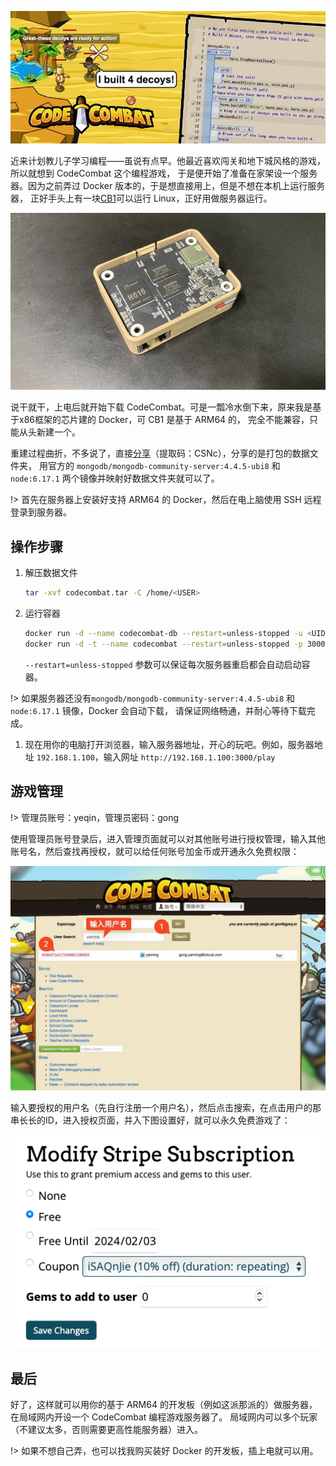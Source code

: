 ![](../../2018/1103/codecombat.jpg 'CodeCombat')

近来计划教儿子学习编程——虽说有点早。他最近喜欢闯关和地下城风格的游戏，所以就想到 CodeCombat 这个编程游戏，
于是便开始了准备在家架设一个服务器。因为之前弄过 Docker 版本的，于是想直接用上，但是不想在本机上运行服务器，
正好手头上有一块[CB1](/2022/1024/)可以运行 Linux，正好用做服务器运行。

![](cb1.jpg 'CB1 + 扩展板 + 3D 打印外壳')

说干就干，上电后就开始下载 CodeCombat。可是一瓢冷水倒下来，原来我是基于x86框架的芯片建的 Docker，可 CB1 是基于 ARM64 的，
完全不能兼容，只能从头新建一个。

重建过程曲折，不多说了，直接[分享](https://pan.quark.cn/s/4b546573f866 '提取码：CSNc')（提取码：CSNc），分享的是打包的数据文件夹，
用官方的 `mongodb/mongodb-community-server:4.4.5-ubi8` 和 `node:6.17.1` 两个镜像并映射好数据文件夹就可以了。

!> 首先在服务器上安装好支持 ARM64 的 Docker，然后在电上脑使用 SSH 远程登录到服务器。

## 操作步骤

1. 解压数据文件
   ```bash
   tar -xvf codecombat.tar -C /home/<USER>
   ```

2. 运行容器
   ```bash
   docker run -d --name codecombat-db --restart=unless-stopped -u <UID> -p 27017:27017 -v /home/<USER>/codecombat/db:/data/db mongodb/mongodb-community-server:4.4.5-ubi8
   docker run -d -t --name codecombat --restart=unless-stopped -p 3000:3000 -v /home/<USER>/codecombat:/root/codecombat -e COCO_MONGO_HOST=172.17.0.1 -e COCO_MONGO_ANALYTICS_HOST=172.17.0.1 -w /root/codecombat node:6.17.1 sh -c "npm run nodemon"
   
   ```
   `--restart=unless-stopped` 参数可以保证每次服务器重启都会自动启动容器。
   
!> 如果服务器还没有`mongodb/mongodb-community-server:4.4.5-ubi8` 和 `node:6.17.1` 镜像，Docker 会自动下载，
请保证网络畅通，并耐心等待下载完成。

1. 现在用你的电脑打开浏览器，输入服务器地址，开心的玩吧。例如，服务器地址 `192.168.1.100`，输入网址 `http://192.168.1.100:3000/play`

## 游戏管理

!> 管理员账号：yeqin，管理员密码：gong

使用管理员账号登录后，进入管理页面就可以对其他账号进行授权管理，输入其他账号名，然后查找再授权，就可以给任何账号加金币或开通永久免费权限：

![](admin1.jpg)

输入要授权的用户名（先自行注册一个用户名），然后点击搜索，在点击用户的那串长长的ID，进入授权页面，并入下图设置好，就可以永久免费游戏了：

![](admin2.png)

## 最后

好了，这样就可以用你的基于 ARM64 的开发板（例如这派那派的）做服务器，在局域网内开设一个 CodeCombat 编程游戏服务器了。
局域网内可以多个玩家（不建议太多，否则需要更高性能服务器）进入。

!> 如果不想自己弄，也可以找我购买装好 Docker 的开发板，插上电就可以用。
